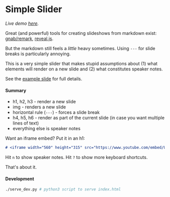 # Simple Slider

*Live demo [here](https://kortina.nyc/simple-slider/).*

Great (and powerful) tools for creating slideshows from markdown exist: [gnab/remark](https://github.com/gnab/remark), [reveal.js](https://github.com/hakimel/reveal.js/).

But the markdown still feels a *little* heavy sometimes.  Using `---` for slide breaks is particularly annoying.

This is a very simple slider that makes stupid assumptions about (1) what elements will render on a new slide and (2) what constitutes speaker notes.

See the [example slide](https://gist.githubusercontent.com/kortina/66d1263fe538b30f4a489d8c97faa140/raw/4fff2f6f196689e3519f9f2945c016e1b79f8fd3/very-simple-slide-example.md) for full details.

#### Summary

- h1, h2, h3 - render a new slide
- img - renders a new slide
- horizontal rule (`---`) - forces a slide break
- h4, h5, h6 - render as part of the current slide (in case you want multiple lines of text)
- everything else is speaker notes

Want an iframe embed? Put it in an h1:

```markdown
# <iframe width="560" height="315" src="https://www.youtube.com/embed/UcU04NGMQb8" frameborder="0" allow="accelerometer; autoplay; clipboard-write; encrypted-media; gyroscope; picture-in-picture" allowfullscreen></iframe>
```

Hit `n` to show speaker notes. Hit `?` to show more keyboard shortcuts.

That's about it.

#### Development

```sh
./serve_dev.py # python3 script to serve index.html
```